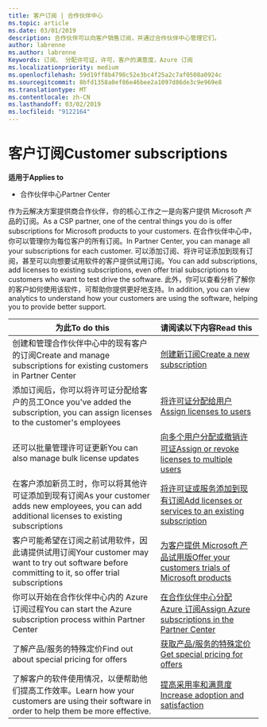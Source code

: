 ```yaml
---
title: 客户订阅 | 合作伙伴中心
ms.topic: article
ms.date: 03/01/2019
description: 合作伙伴可以向客户销售订阅，并通过合作伙伴中心管理它们。
author: labrenne
ms.author: labrenne
Keywords: 订阅、 分配许可证，许可，客户的满意度，Azure 订阅
ms.localizationpriority: medium
ms.openlocfilehash: 59d19ff8b4798c52e3bc4f25a2c7af0508a0924c
ms.sourcegitcommit: 8bfd1358a0ef86e46bee2a1097d86de3c9e969e8
ms.translationtype: MT
ms.contentlocale: zh-CN
ms.lasthandoff: 03/02/2019
ms.locfileid: "9122164"
---
```

# <a name="customer-subscriptions"></a><span data-ttu-id="b8ff1-104">客户订阅</span><span class="sxs-lookup"><span data-stu-id="b8ff1-104">Customer subscriptions</span></span>

**<span data-ttu-id="b8ff1-105">适用于</span><span class="sxs-lookup"><span data-stu-id="b8ff1-105">Applies to</span></span>**

-  <span data-ttu-id="b8ff1-106">合作伙伴中心</span><span class="sxs-lookup"><span data-stu-id="b8ff1-106">Partner Center</span></span>

<span data-ttu-id="b8ff1-107">作为云解决方案提供商合作伙伴，你的核心工作之一是向客户提供 Microsoft 产品的订阅。</span><span class="sxs-lookup"><span data-stu-id="b8ff1-107">As a CSP partner, one of the central things you do is offer subscriptions for Microsoft products to your customers.</span></span> <span data-ttu-id="b8ff1-108">在合作伙伴中心中，你可以管理你为每位客户的所有订阅。</span><span class="sxs-lookup"><span data-stu-id="b8ff1-108">In Partner Center, you can manage all your subscriptions for each customer.</span></span> <span data-ttu-id="b8ff1-109">可以添加订阅、将许可证添加到现有订阅，甚至可以向想要试用软件的客户提供试用订阅。</span><span class="sxs-lookup"><span data-stu-id="b8ff1-109">You can add subscriptions, add licenses to existing subscriptions, even offer trial subscriptions to customers who want to test drive the software.</span></span> <span data-ttu-id="b8ff1-110">此外，你可以查看分析了解你的客户如何使用该软件，可帮助你提供更好地支持。</span><span class="sxs-lookup"><span data-stu-id="b8ff1-110">In addition, you can view analytics to understand how your customers are using the software, helping you to provide better support.</span></span>

|**<span data-ttu-id="b8ff1-111">为此</span><span class="sxs-lookup"><span data-stu-id="b8ff1-111">To do this</span></span>**   |**<span data-ttu-id="b8ff1-112">请阅读以下内容</span><span class="sxs-lookup"><span data-stu-id="b8ff1-112">Read this</span></span>**   |
|----------------------|:----------------------|
|<span data-ttu-id="b8ff1-113">创建和管理合作伙伴中心中的现有客户的订阅</span><span class="sxs-lookup"><span data-stu-id="b8ff1-113">Create and manage subscriptions for existing customers in Partner Center</span></span>|[<span data-ttu-id="b8ff1-114">创建新订阅</span><span class="sxs-lookup"><span data-stu-id="b8ff1-114">Create a new subscription</span></span>](create-a-new-subscription.md)|
|<span data-ttu-id="b8ff1-115">添加订阅后，你可以将许可证分配给客户的员工</span><span class="sxs-lookup"><span data-stu-id="b8ff1-115">Once you've added the subscription, you can assign licenses to the customer's employees</span></span>  |[<span data-ttu-id="b8ff1-116">将许可证分配给用户</span><span class="sxs-lookup"><span data-stu-id="b8ff1-116">Assign licenses to users</span></span>](assign-licenses-to-users.md)|
|<span data-ttu-id="b8ff1-117">还可以批量管理许可证更新</span><span class="sxs-lookup"><span data-stu-id="b8ff1-117">You can also manage bulk license updates</span></span>   |[<span data-ttu-id="b8ff1-118">向多个用户分配或撤销许可证</span><span class="sxs-lookup"><span data-stu-id="b8ff1-118">Assign or revoke licenses to multiple users</span></span>](bulk-license-provisioning-for-multiple-users.md)|
|<span data-ttu-id="b8ff1-119">在客户添加新员工时，你可以将其他许可证添加到现有订阅</span><span class="sxs-lookup"><span data-stu-id="b8ff1-119">As your customer adds new employees, you can add additional licenses to existing subscriptions</span></span>   |[<span data-ttu-id="b8ff1-120">将许可证或服务添加到现有订阅</span><span class="sxs-lookup"><span data-stu-id="b8ff1-120">Add licenses or services to an existing subscription</span></span>](add-licenses-or-services-to-an-existing-subscription.md)|
|<span data-ttu-id="b8ff1-121">客户可能希望在订阅之前试用软件，因此请提供试用订阅</span><span class="sxs-lookup"><span data-stu-id="b8ff1-121">Your customer may want to try out software before committing to it, so offer trial subscriptions</span></span>    |[<span data-ttu-id="b8ff1-122">为客户提供 Microsoft 产品试用版</span><span class="sxs-lookup"><span data-stu-id="b8ff1-122">Offer your customers trials of Microsoft products</span></span>](offer-your-customers-trials-of-microsoft-products.md)|
|<span data-ttu-id="b8ff1-123">你可以开始在合作伙伴中心内的 Azure 订阅过程</span><span class="sxs-lookup"><span data-stu-id="b8ff1-123">You can start the Azure subscription process within Partner Center</span></span>   |[<span data-ttu-id="b8ff1-124">在合作伙伴中心分配 Azure 订阅</span><span class="sxs-lookup"><span data-stu-id="b8ff1-124">Assign Azure subscriptions in the Partner Center</span></span>](assign-azure-subscriptions.md)|
|<span data-ttu-id="b8ff1-125">了解产品/服务的特殊定价</span><span class="sxs-lookup"><span data-stu-id="b8ff1-125">Find out about special pricing for offers</span></span>   |[<span data-ttu-id="b8ff1-126">获取产品/服务的特殊定价</span><span class="sxs-lookup"><span data-stu-id="b8ff1-126">Get special pricing for offers</span></span>](get-special-pricing-for-offers.md)|
|<span data-ttu-id="b8ff1-127">了解客户的软件使用情况，以便帮助他们提高工作效率。</span><span class="sxs-lookup"><span data-stu-id="b8ff1-127">Learn how your customers are using their software in order to help them be more effective.</span></span>   | [<span data-ttu-id="b8ff1-128">提高采用率和满意度</span><span class="sxs-lookup"><span data-stu-id="b8ff1-128">Increase adoption and satisfaction</span></span>](increasing-adoption-and-satisfaction.md)   | 

































 

 



